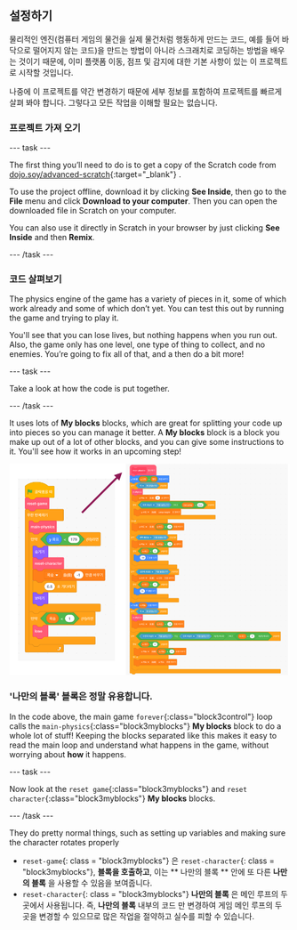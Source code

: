 ## 설정하기

물리적인 엔진(컴퓨터 게임의 물건을 실제 물건처럼 행동하게 만드는 코드, 예를 들어 바닥으로 떨어지지 않는 코드)을 만드는 방법이 아니라 스크래치로 코딩하는 방법을 배우는 것이기 때문에, 이미 플랫폼 이동, 점프 및 감지에 대한 기본 사항이 있는 이 프로젝트로 시작할 것입니다.

나중에 이 프로젝트를 약간 변경하기 때문에 세부 정보를 포함하여 프로젝트를 빠르게 살펴 봐야 합니다. 그렇다고 모든 작업을 이해할 필요는 없습니다.

### 프로젝트 가져 오기

\--- task \---

The first thing you’ll need to do is to get a copy of the Scratch code from [dojo.soy/advanced-scratch](http://dojo.soy/advanced-scratch){:target="_blank"} .

To use the project offline, download it by clicking **See Inside**, then go to the **File** menu and click **Download to your computer**. Then you can open the downloaded file in Scratch on your computer.

You can also use it directly in Scratch in your browser by just clicking **See Inside** and then **Remix**.

\--- /task \---

### 코드 살펴보기

The physics engine of the game has a variety of pieces in it, some of which work already and some of which don’t yet. You can test this out by running the game and trying to play it.

You'll see that you can lose lives, but nothing happens when you run out. Also, the game only has one level, one type of thing to collect, and no enemies. You’re going to fix all of that, and a then do a bit more!

\--- task \---

Take a look at how the code is put together.

\--- /task \---

It uses lots of **My blocks** blocks, which are great for splitting your code up into pieces so you can manage it better. A **My blocks** block is a block you make up out of a lot of other blocks, and you can give some instructions to it. You'll see how it works in an upcoming step!

![](images/setup2and3.png)

### '나만의 블록' 블록은 정말 유용합니다.

In the code above, the main game `forever`{:class="block3control"} loop calls the `main-physics`{:class="block3myblocks"} **My blocks** block to do a whole lot of stuff! Keeping the blocks separated like this makes it easy to read the main loop and understand what happens in the game, without worrying about **how** it happens.

\--- task \---

Now look at the `reset game`{:class="block3myblocks"} and `reset character`{:class="block3myblocks"} **My blocks** blocks.

\--- /task \---

They do pretty normal things, such as setting up variables and making sure the character rotates properly

- `reset-game`{: class = "block3myblocks"} 은 `reset-character`{: class = "block3myblocks"}, **블록을 호출하고**, 이는 ** 나만의 블록 ** 안에 또 다른 **나만의 블록** 을 사용할 수 있음을 보여줍니다.
- `reset-character`{: class = "block3myblocks"} **나만의 블록** 은 메인 루프의 두 곳에서 사용됩니다. 즉, **나만의 블록** 내부의 코드 만 변경하여 게임 메인 루프의 두 곳을 변경할 수 있으므로 많은 작업을 절약하고 실수를 피할 수 있습니다.